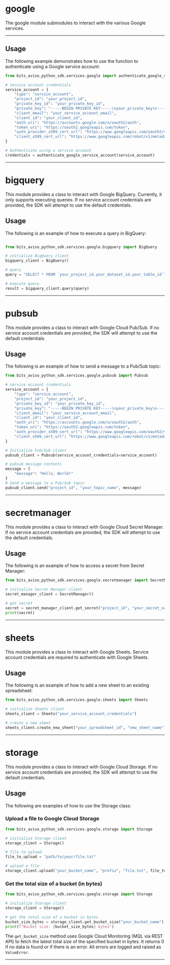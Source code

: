 # google
The google module submodules to interact with the various Google services.

---

## Usage
The following example demonstrates how to use the function to authenticate using a Google service account:
```python
from bits_aviso_python_sdk.services.google import authenticate_google_service_account

# service account credentials
service_account = {
    "type": "service_account",
    "project_id": "your_project_id",
    "private_key_id": "your_private_key_id",
    "private_key": "-----BEGIN PRIVATE KEY-----\nyour_private_key\n-----END PRIVATE KEY-----\n",
    "client_email": "your_service_account_email",
    "client_id": "your_client_id",
    "auth_uri": "https://accounts.google.com/o/oauth2/auth",
    "token_uri": "https://oauth2.googleapis.com/token",
    "auth_provider_x509_cert_url": "https://www.googleapis.com/oauth2/v1/certs",
    "client_x509_cert_url": "https://www.googleapis.com/robot/v1/metadata/x509/your_service_account_email"
}

# Authenticate using a service account
credentials = authenticate_google_service_account(service_account)
```

---

# bigquery
This module provides a class to interact with Google BigQuery. Currently, it only supports executing queries.
If no service account credentials are provided, the SDK will attempt to use the default credentials.

## Usage
The following is an example of how to execute a query in BigQuery:

```python

from bits_aviso_python_sdk.services.google.bigquery import BigQuery

# initialize BigQuery client
bigquery_client = BigQuery()

# query
query = "SELECT * FROM `your_project_id.your_dataset_id.your_table_id`"

# execute query
result = bigquery_client.query(query)
```

---

# pubsub
This module provides a class to interact with Google Cloud Pub/Sub.
If no service account credentials are provided, the SDK will attempt to use the default credentials.

## Usage
The following is an example of how to send a message to a Pub/Sub topic:

```python
from bits_aviso_python_sdk.services.google.pubsub import Pubsub

# service account credentials
service_account = {
    "type": "service_account",
    "project_id": "your_project_id",
    "private_key_id": "your_private_key_id",
    "private_key": "-----BEGIN PRIVATE KEY-----\nyour_private_key\n-----END PRIVATE KEY-----\n",
    "client_email": "your_service_account_email",
    "client_id": "your_client_id",
    "auth_uri": "https://accounts.google.com/o/oauth2/auth",
    "token_uri": "https://oauth2.googleapis.com/token",
    "auth_provider_x509_cert_url": "https://www.googleapis.com/oauth2/v1/certs",
    "client_x509_cert_url": "https://www.googleapis.com/robot/v1/metadata/x509/your_service_account_email"
}

# Initialize Pub/Sub client
pubsub_client = Pubsub(service_account_credentials=service_account)

# pubsub message contents
message = {
    "message": "Hello, World!"
}
# Send a message to a Pub/Sub topic
pubsub_client.send("project_id", "your_topic_name", message)
```

---

# secretmanager
This module provides a class to interact with Google Cloud Secret Manager.
If no service account credentials are provided, the SDK will attempt to use the default credentials.

## Usage
The following is an example of how to access a secret from Secret Manager:

```python
from bits_aviso_python_sdk.services.google.secretmanager import SecretManager

# initialize Secret Manager client
secret_manager_client = SecretManager()

# get secret
secret = secret_manager_client.get_secret("project_id", "your_secret_name")
print(secret)
```

---

# sheets
This module provides a class to interact with Google Sheets.
Service account credentials are required to authenticate with Google Sheets.

## Usage
The following is an example of how to add a new sheet to an existing spreadsheet:

```python
from bits_aviso_python_sdk.services.google.sheets import Sheets

# initialize Sheets client
sheets_client = Sheets("your_service_account_credentials")

# create a new sheet
sheets_client.create_new_sheet("your_spreadsheet_id", "new_sheet_name")
```

---

# storage
This module provides a class to interact with Google Cloud Storage.
If no service account credentials are provided, the SDK will attempt to use the default credentials.

## Usage
The following are examples of how to use the Storage class:

### Upload a file to Google Cloud Storage
```python
from bits_aviso_python_sdk.services.google.storage import Storage

# initialize Storage client
storage_client = Storage()

# file to upload
file_to_upload = "path/to/your/file.txt"

# upload a file
storage_client.upload("your_bucket_name", "prefix", "file.txt", file_to_upload)
```

### Get the total size of a bucket (in bytes)
```python
from bits_aviso_python_sdk.services.google.storage import Storage

# initialize Storage client
storage_client = Storage()

# get the total size of a bucket in bytes
bucket_size_bytes = storage_client.get_bucket_size("your_bucket_name")
print(f"Bucket size: {bucket_size_bytes} bytes")
```

The `get_bucket_size` method uses Google Cloud Monitoring (MQL via REST API) to fetch the latest total size of the specified bucket in bytes. It returns 0 if no data is found or if there is an error. All errors are logged and raised as `ValueError`.

---
